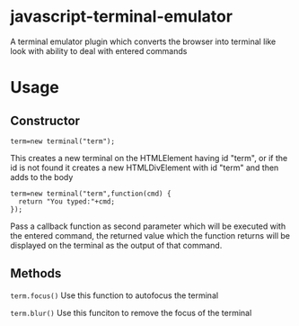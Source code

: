 # javascript-terminal-emulator
A terminal emulator plugin which converts the browser into terminal like look with ability to deal with entered commands

# Usage

## Constructor

```
term=new terminal("term");
```

This creates a new terminal on the HTMLElement having id "term", or if the id is not found it creates a new HTMLDivElement with id "term" and then adds to the body

```
term=new terminal("term",function(cmd) {
  return "You typed:"+cmd;
});
```
Pass a callback function as second parameter which will be executed with the entered command, the returned value which the function returns will be displayed on the terminal as the output of that command.

## Methods

`term.focus()` Use this function to autofocus the terminal

`term.blur()` Use this funciton to remove the focus of the terminal
